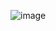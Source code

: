 ![image](https://user-images.githubusercontent.com/77524282/136488589-5428a092-591c-4446-b9d6-dfef8be10120.png)
